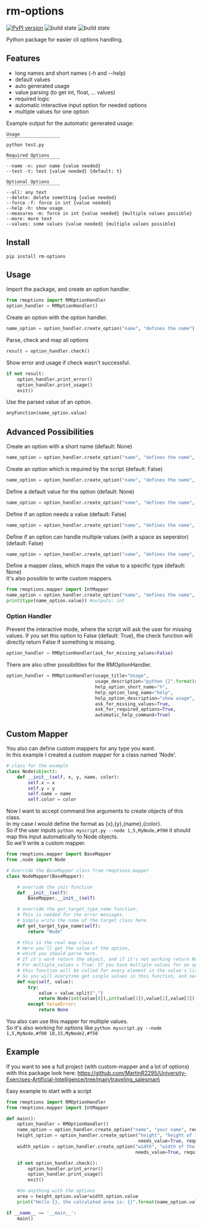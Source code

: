 
# rm-options

[![PyPI version](https://badge.fury.io/py/rm-options.svg)](https://badge.fury.io/py/rm-options)
![build state](https://github.com/MartinR2295/rm-options/actions/workflows/build.yml/badge.svg
)
![build state](https://github.com/MartinR2295/rm-options/actions/workflows/test.yml/badge.svg
)

Python package for easier cli options handling.

## Features

- long names and short names (-h and --help)
- default values
- auto generated usage
- value parsing (to get int, float, ... values)
- required logic
- automatic interactive input option for needed options
- multiple values for one option

Example output for the automatic generated usage:
```shell
Usage
‾‾‾‾‾‾‾‾‾‾‾‾‾‾‾‾‾‾‾‾
python test.py

Required Options
‾‾‾‾‾‾‾‾‾‾‾‾‾‾‾‾‾‾‾‾
--name -n: your name {value needed}
--test -t: test {value needed} {default: t}

Optional Options
‾‾‾‾‾‾‾‾‾‾‾‾‾‾‾‾‾‾‾‾
--all: any text
--delete: delete something {value needed}
--force -f: force in int {value needed}
--help -h: show usage
--measures -m: force in int {value needed} {multiple values possible}
--more: more text
--values: some values {value needed} {multiple values possible}
```

## Install

```shell
pip install rm-options
```

## Usage

Import the package, and create an option handler.
```python
from rmoptions import RMOptionHandler
option_handler = RMOptionHandler()
```

Create an option with the option handler.
```python
name_option = option_handler.create_option("name", "defines the name")
```

Parse, check and map all options
```python
result = option_handler.check()
```

Show error and usage if check wasn't successful.
```python
if not result:
    option_handler.print_error()
    option_handler.print_usage()
    exit()
```

Use the parsed value of an option.
```python
anyFunction(name_option.value)
```

## Advanced Possibilities

Create an option with a short name (default: None)
```python
name_option = option_handler.create_option("name", "defines the name", short_name="n")
```

Create an option which is required by the script (default: False)
```python
name_option = option_handler.create_option("name", "defines the name", required=True)
```

Define a default value for the option (default: None)
```python
name_option = option_handler.create_option("name", "defines the name", default_value="john")
```

Define if an option needs a value (default: False)
```python
name_option = option_handler.create_option("name", "defines the name", needs_value=True)
```

Define if an option can handle multiple values (with a space as seperator) (default: False)
```python
name_option = option_handler.create_option("name", "defines the name", multiple_values=True)
```

Define a mapper class, which maps the value to a specific type (default: None)\
It's also possible to write custom mappers.
```python
from rmoptions.mapper import IntMapper
name_option = option_handler.create_option("name", "defines the name", mapper=IntMapper)
print(type(name_option.value)) #outputs: int
```

### Option Handler

Prevent the interactive mode, where the script will ask the user for missing values.
If you set this option to False (default: True), the check function will directly return False if something is missing.
```python
option_handler = RMOptionHandler(ask_for_missing_values=False)
```

There are also other possibilities for the RMOptionHandler.
```python
option_handler = RMOptionHandler(usage_title="Usage", 
                                 usage_description="python {}".format(sys.argv[0]),
                                 help_option_short_name="h", 
                                 help_option_long_name="help", 
                                 help_option_description="show usage",
                                 ask_for_missing_values=True, 
                                 ask_for_required_options=True, 
                                 automatic_help_command=True)
```

## Custom Mapper

You also can define custom mappers for any type you want.\
In this example I created a custom mapper for a class named 'Node'.

```python
# class for the example
class Node(object):
    def __init__(self, x, y, name, color):
        self.x = x
        self.y = y
        self.name = name
        self.color = color
```

Now I want to accept command line arguments to create objects of this class.\
In my case I would define the format as {x},{y},{name},{color}.\
So if the user inputs `python myscript.py --node 1,5,MyNode,#f00` it should map this input automatically to Node objects.\
So we'll write a custom mapper.

```python
from rmoptions.mapper import BaseMapper
from .node import Node

# Override the BaseMapper class from rmoptions.mapper
class NodeMapper(BaseMapper):

    # override the init function
    def __init__(self):
        BaseMapper.__init__(self)

    # override the get_target_type_name function.
    # This is needed for the error messages.
    # Simply write the name of the target class here.
    def get_target_type_name(self):
        return "Node"

    # this is the real map class. 
    # Here you'll get the value of the option, 
    # which you should parse here.
    # If it's work return the object, and if it's not working return None.
    # For multiple_values = True: If you have multiple values for an option,
    # this function will be called for every element in the value's list.
    # So you will everytime get single values in this function, and never a list.
    def map(self, value):
        try:
            value = value.split(",")
            return Node(int(value[0]),int(value[1]),value[2],value[3])
        except ValueError:
            return None

```

You also can use this mapper for multiple values.\
So it's also working for options like `python myscript.py --node 1,5,MyNode,#f00 10,15,MyNode2,#f50`

## Example

If you want to see a full project (with custom-mapper and a lot of options) with this package look here: https://github.com/MartinR2295/University-Exercises-Artificial-Intelligence/tree/main/traveling_salesman\

Easy example to start with a script
```python
from rmoptions import RMOptionHandler
from rmoptions.mapper import IntMapper

def main():
    option_handler = RMOptionHandler()
    name_option = option_handler.create_option("name", "your name", required=True)
    height_option = option_handler.create_option("height", "height of the grid in blocks",
                                                 needs_value=True, required=True, mapper=IntMapper)
    width_option = option_handler.create_option("width", "width of the grid in blocks", short_name="w",
                                                needs_value=True, required=True, mapper=IntMapper)

    if not option_handler.check():
        option_handler.print_error()
        option_handler.print_usage()
        exit()

    #do anything with the options
    area = height_option.value*width_option.value
    print("Hello {}, the calculated area is: {}".format(name_option.value, area))

if __name__ == '__main__':
    main()
```



